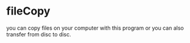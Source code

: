 # fileCopy
you can copy files on your computer with this program or you can also transfer from disc to disc.
